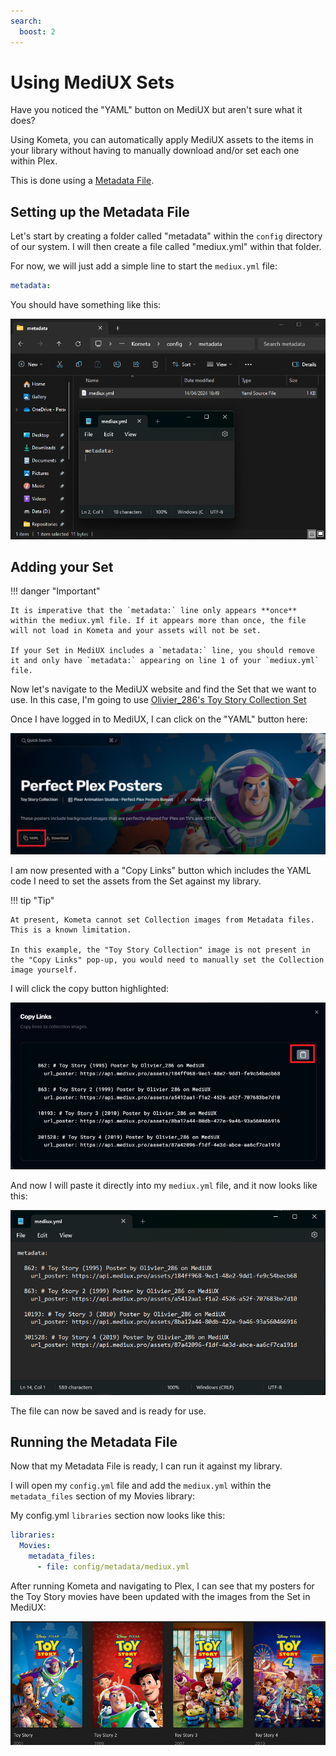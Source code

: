 ```yaml
---
search:
  boost: 2
---
```

# Using MediUX Sets

Have you noticed the "YAML" button on MediUX but aren't sure what it does?

Using Kometa, you can automatically apply MediUX assets to the items in your library without having to manually download and/or set each one within Plex.

This is done using a [Metadata File](../../files/metadata.md).

## Setting up the Metadata File

Let's start by creating a folder called "metadata" within the `config` directory of our system. I will then create a file called "mediux.yml" within that folder.

For now, we will just add a simple line to start the `mediux.yml` file:

```yaml
metadata:
```

You should have something like this:

![initial](../../assets/images/kometa/guides/mediux/initial.png)


## Adding your Set

!!! danger "Important"

    It is imperative that the `metadata:` line only appears **once** within the mediux.yml file. If it appears more than once, the file will not load in Kometa and your assets will not be set.

    If your Set in MediUX includes a `metadata:` line, you should remove it and only have `metadata:` appearing on line 1 of your `mediux.yml` file.

Now let's navigate to the MediUX website and find the Set that we want to use. In this case, I'm going to use [Olivier_286's Toy Story Collection Set](https://mediux.pro/sets/15639)

Once I have logged in to MediUX, I can click on the "YAML" button here:

![lnk](../../assets/images/kometa/guides/mediux/link.png)

I am now presented with a "Copy Links" button which includes the YAML code I need to set the assets from the Set against my library.

!!! tip "Tip"

    At present, Kometa cannot set Collection images from Metadata files. This is a known limitation.

    In this example, the "Toy Story Collection" image is not present in the "Copy Links" pop-up, you would need to manually set the Collection image yourself.

I will click the copy button highlighted:

![copy](../../assets/images/kometa/guides/mediux/copy.png)

And now I will paste it directly into my `mediux.yml` file, and it now looks like this:

![metadata](../../assets/images/kometa/guides/mediux/metadata.png)

The file can now be saved and is ready for use.

## Running the Metadata File

Now that my Metadata File is ready, I can run it against my library.

I will open my `config.yml` file and add the `mediux.yml` within the `metadata_files` section of my Movies library:

My config.yml `libraries` section now looks like this:
```yaml
libraries:
  Movies:
    metadata_files:
      - file: config/metadata/mediux.yml
```

After running Kometa and navigating to Plex, I can see that my posters for the Toy Story movies have been updated with the images from the Set in MediUX:

![posters](../../assets/images/kometa/guides/mediux/posters.png)
